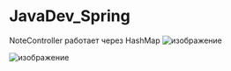 # JavaDev_Spring
NoteController работает через HashMap
![изображение](https://github.com/Ne4upara/JavaDev_Spring/assets/127094971/0b3e0e2b-ecf8-4c69-ae86-bd17d7dbfe10)

![изображение](https://github.com/Ne4upara/JavaDev_Spring/assets/127094971/f485176d-2e14-4322-b0af-6819967f56ad)

